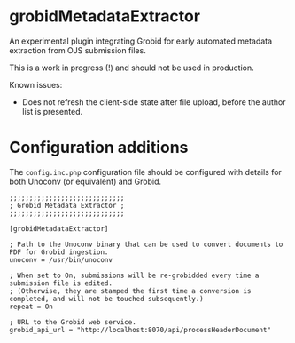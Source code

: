 # grobidMetadataExtractor
An experimental plugin integrating Grobid for early automated metadata extraction from OJS submission files.

This is a work in progress (!) and should not be used in production.

Known issues:
- Does not refresh the client-side state after file upload, before the author list is presented.

# Configuration additions

The `config.inc.php` configuration file should be configured with details for both Unoconv (or equivalent) and Grobid.

```
;;;;;;;;;;;;;;;;;;;;;;;;;;;;;
; Grobid Metadata Extractor ;
;;;;;;;;;;;;;;;;;;;;;;;;;;;;;

[grobidMetadataExtractor]

; Path to the Unoconv binary that can be used to convert documents to PDF for Grobid ingestion.
unoconv = /usr/bin/unoconv

; When set to On, submissions will be re-grobidded every time a submission file is edited.
; (Otherwise, they are stamped the first time a conversion is completed, and will not be touched subsequently.)
repeat = On

; URL to the Grobid web service.
grobid_api_url = "http://localhost:8070/api/processHeaderDocument"
```
